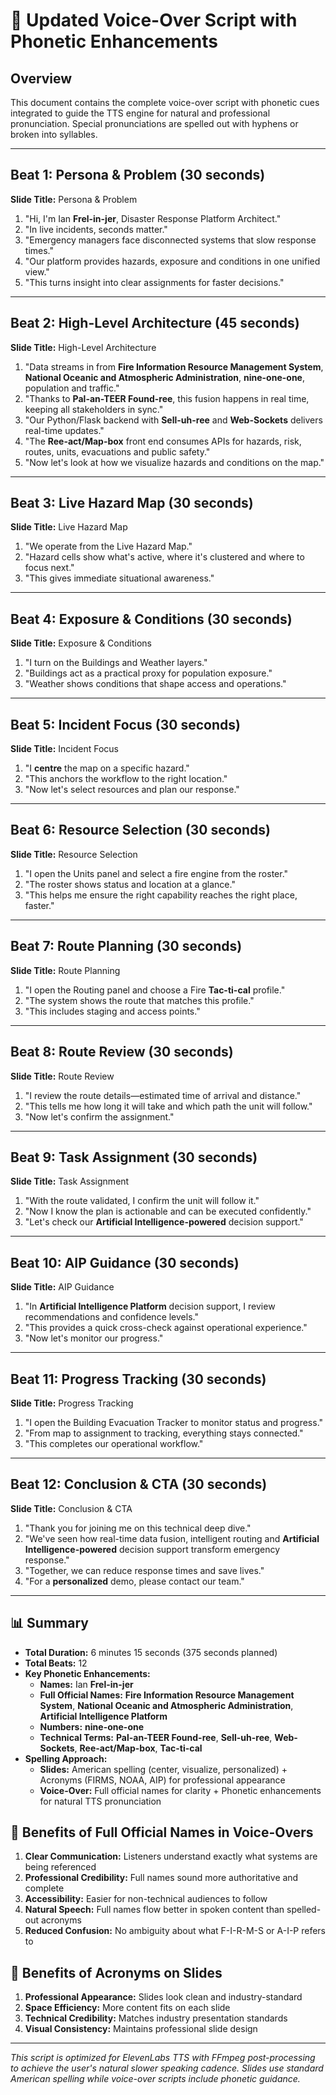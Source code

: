# 🎤 Updated Voice-Over Script with Phonetic Enhancements

## **Overview**
This document contains the complete voice-over script with phonetic cues integrated to guide the TTS engine for natural and professional pronunciation. Special pronunciations are spelled out with hyphens or broken into syllables.

---

## **Beat 1: Persona & Problem (30 seconds)**

**Slide Title:** Persona & Problem

1. "Hi, I'm Ian **Frel-in-jer**, Disaster Response Platform Architect."
2. "In live incidents, seconds matter."
3. "Emergency managers face disconnected systems that slow response times."
4. "Our platform provides hazards, exposure and conditions in one unified view."
5. "This turns insight into clear assignments for faster decisions."

---

## **Beat 2: High-Level Architecture (45 seconds)**

**Slide Title:** High-Level Architecture

1. "Data streams in from **Fire Information Resource Management System**, **National Oceanic and Atmospheric Administration**, **nine-one-one**, population and traffic."
2. "Thanks to **Pal-an-TEER Found-ree**, this fusion happens in real time, keeping all stakeholders in sync."
3. "Our Python/Flask backend with **Sell-uh-ree** and **Web-Sockets** delivers real-time updates."
4. "The **Ree-act/Map-box** front end consumes APIs for hazards, risk, routes, units, evacuations and public safety."
5. "Now let's look at how we visualize hazards and conditions on the map."

---

## **Beat 3: Live Hazard Map (30 seconds)**

**Slide Title:** Live Hazard Map

1. "We operate from the Live Hazard Map."
2. "Hazard cells show what's active, where it's clustered and where to focus next."
3. "This gives immediate situational awareness."

---

## **Beat 4: Exposure & Conditions (30 seconds)**

**Slide Title:** Exposure & Conditions

1. "I turn on the Buildings and Weather layers."
2. "Buildings act as a practical proxy for population exposure."
3. "Weather shows conditions that shape access and operations."

---

## **Beat 5: Incident Focus (30 seconds)**

**Slide Title:** Incident Focus

1. "I **centre** the map on a specific hazard."
2. "This anchors the workflow to the right location."
3. "Now let's select resources and plan our response."

---

## **Beat 6: Resource Selection (30 seconds)**

**Slide Title:** Resource Selection

1. "I open the Units panel and select a fire engine from the roster."
2. "The roster shows status and location at a glance."
3. "This helps me ensure the right capability reaches the right place, faster."

---

## **Beat 7: Route Planning (30 seconds)**

**Slide Title:** Route Planning

1. "I open the Routing panel and choose a Fire **Tac-ti-cal** profile."
2. "The system shows the route that matches this profile."
3. "This includes staging and access points."

---

## **Beat 8: Route Review (30 seconds)**

**Slide Title:** Route Review

1. "I review the route details—estimated time of arrival and distance."
2. "This tells me how long it will take and which path the unit will follow."
3. "Now let's confirm the assignment."

---

## **Beat 9: Task Assignment (30 seconds)**

**Slide Title:** Task Assignment

1. "With the route validated, I confirm the unit will follow it."
2. "Now I know the plan is actionable and can be executed confidently."
3. "Let's check our **Artificial Intelligence-powered** decision support."

---

## **Beat 10: AIP Guidance (30 seconds)**

**Slide Title:** AIP Guidance

1. "In **Artificial Intelligence Platform** decision support, I review recommendations and confidence levels."
2. "This provides a quick cross-check against operational experience."
3. "Now let's monitor our progress."

---

## **Beat 11: Progress Tracking (30 seconds)**

**Slide Title:** Progress Tracking

1. "I open the Building Evacuation Tracker to monitor status and progress."
2. "From map to assignment to tracking, everything stays connected."
3. "This completes our operational workflow."

---

## **Beat 12: Conclusion & CTA (30 seconds)**

**Slide Title:** Conclusion & CTA

1. "Thank you for joining me on this technical deep dive."
2. "We've seen how real-time data fusion, intelligent routing and **Artificial Intelligence-powered** decision support transform emergency response."
3. "Together, we can reduce response times and save lives."
4. "For a **personalized** demo, please contact our team."

---

## **📊 Summary**

- **Total Duration:** 6 minutes 15 seconds (375 seconds planned)
- **Total Beats:** 12
- **Key Phonetic Enhancements:**
  - **Names:** Ian **Frel-in-jer**
  - **Full Official Names:** **Fire Information Resource Management System**, **National Oceanic and Atmospheric Administration**, **Artificial Intelligence Platform**
  - **Numbers:** **nine-one-one**
  - **Technical Terms:** **Pal-an-TEER Found-ree**, **Sell-uh-ree**, **Web-Sockets**, **Ree-act/Map-box**, **Tac-ti-cal**
- **Spelling Approach:**
  - **Slides:** American spelling (center, visualize, personalized) + Acronyms (FIRMS, NOAA, AIP) for professional appearance
  - **Voice-Over:** Full official names for clarity + Phonetic enhancements for natural TTS pronunciation

## **🎯 Benefits of Full Official Names in Voice-Overs**

1. **Clear Communication:** Listeners understand exactly what systems are being referenced
2. **Professional Credibility:** Full names sound more authoritative and complete
3. **Accessibility:** Easier for non-technical audiences to follow
4. **Natural Speech:** Full names flow better in spoken content than spelled-out acronyms
5. **Reduced Confusion:** No ambiguity about what F-I-R-M-S or A-I-P refers to

## **🎯 Benefits of Acronyms on Slides**

1. **Professional Appearance:** Slides look clean and industry-standard
2. **Space Efficiency:** More content fits on each slide
3. **Technical Credibility:** Matches industry presentation standards
4. **Visual Consistency:** Maintains professional slide design

---

*This script is optimized for ElevenLabs TTS with FFmpeg post-processing to achieve the user's natural slower speaking cadence. Slides use standard American spelling while voice-over scripts include phonetic guidance.*
